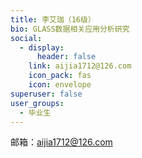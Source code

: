 ```yaml
---
title: 李艾珈（16级）
bio: GLASS数据相关应用分析研究
social:
  - display:
      header: false
    link: aijia1712@126.com
    icon_pack: fas
    icon: envelope
superuser: false
user_groups:
  - 毕业生
---
```

邮箱：aijia1712@126.com